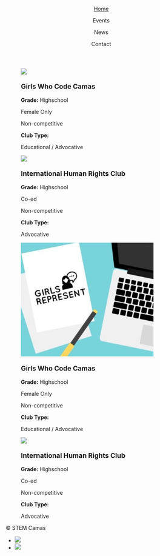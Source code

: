 
<html>
<head>
  <meta charset="utf-8"/>
  <link rel="stylesheet" href="https://maxcdn.bootstrapcdn.com/bootstrap/3.3.6/css/bootstrap.min.css" integrity="sha384-1q8mTJOASx8j1Au+a5WDVnPi2lkFfwwEAa8hDDdjZlpLegxhjVME1fgjWPGmkzs7" crossorigin="anonymous">
  <link href='https://fonts.googleapis.com/css?family=Roboto:300,400,700' rel='stylesheet' type='text/css'>
  <link rel="stylesheet" type="text/css" href="main.css">
</head>
<body>
  <header class="container">
    <div class="row">
      <nav class="col-sm-12 text-right">
        <a href="https://aquabs.github.io/STEM/"><p>Home</p></a>
        <p>Events</p>
        <p>News</p>
        <p>Contact</p>
      </nav>
    </div>
    </header>
 <body>
    <section class="container">
        <figure class="col-sm-4">
         <img src="https://3zjc852t4swp1lmezl171oga-wpengine.netdna-ssl.com/wp-content/uploads/2017/01/GWC-logo_2016-on-navy.jpg" height="300px">
       </figure>
       <figure class="col-sm-2">
         <b><p style="font-size:125%;">Girls Who Code Camas</p></b>
           <p><b>Grade:</b> Highschool</p>
           <p>Female Only</p>
           <p>Non-competitive</p>
         <p><b>Club Type:</b></p>
         <p>Educational / Advocative</p>
       </figure>
       <figure class="col-sm-4">
        <img src="http://images.fineartamerica.com/images-medium-large-5/butterflies-map-of-the-world-map-michael-tompsett.jpg" height="300px">
       </figure>
       <figure class="col-sm-2">
         <b><p style="font-size:125%;">International Human Rights Club</p></b>
         <p><b>Grade:</b> Highschool</p>
           <p>Co-ed</p>
           <p>Non-competitive</p>
         <p><b>Club Type:</b></p>
         <p>Advocative</p>
       </figure>
       </section>
   <section class="container">
        <figure class="col-sm-4">
         <img src="represent.png" height="300px">
       </figure>
       <figure class="col-sm-2">
         <b><p style="font-size:125%;">Girls Who Code Camas</p></b>
           <p><b>Grade:</b> Highschool</p>
           <p>Female Only</p>
           <p>Non-competitive</p>
         <p><b>Club Type:</b></p>
         <p>Educational / Advocative</p>
       </figure>
       <figure class="col-sm-4">
        <img src="http://images.fineartamerica.com/images-medium-large-5/butterflies-map-of-the-world-map-michael-tompsett.jpg" height="300px">
       </figure>
       <figure class="col-sm-2">
         <b><p style="font-size:125%;">International Human Rights Club</p></b>
         <p><b>Grade:</b> Highschool</p>
           <p>Co-ed</p>
           <p>Non-competitive</p>
         <p><b>Club Type:</b></p>
         <p>Advocative</p>
       </figure>
       </section>
   <footer class="container">
    <div class="row">
      <p class="col-sm-4">&copy; STEM Camas</p>
      <ul class="col-sm-8">
        <li class="col-sm-1">  <a href="https://www.instagram.com/girlswhocode/"><img src="https://s3.amazonaws.com/codecademy-content/projects/make-a-website/lesson-4/instagram.svg"></a> </li>
        <li class="col-sm-1"> <a href="https://sites.google.com/view/camasgirlswhocode/homeabout"><img src="https://s3.amazonaws.com/codecademy-content/projects/make-a-website/lesson-4/medium.svg"></a> </li>
      </ul>
    </div>
  </footer>
